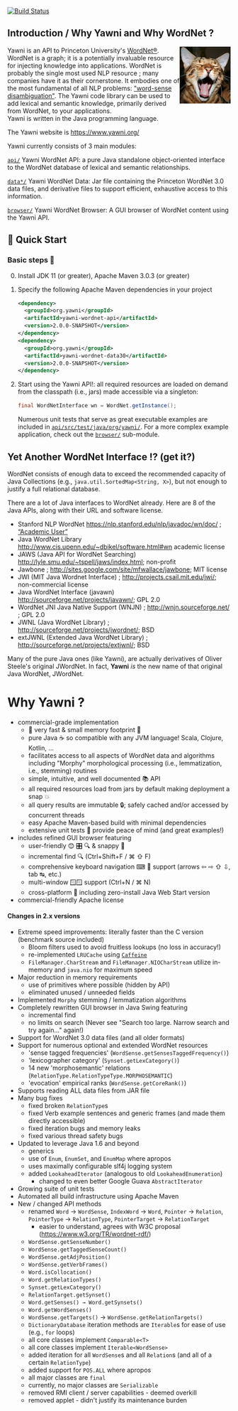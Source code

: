 [![Build Status](https://github.com/nezda/yawni/workflows/Java%20CI/badge.svg?branch=master)](https://github.com/nezda/yawni/actions)

## Introduction / Why Yawni and Why WordNet ?
<img alt="Yawning!" align="right" src=".assets/yawni-logo.png">

Yawni is an API to Princeton University's [WordNet®](https://wordnet.princeton.edu/).  WordNet is a graph; it is a potentially 
invaluable resource for injecting knowledge into applications.  WordNet is
probably the single most used NLP resource ; many companies have it as their
cornerstone.  It embodies one of the most fundamental of all NLP problems:
["word-sense disambiguation"](https://en.wikipedia.org/wiki/Word-sense_disambiguation).  The Yawni code library can be used to add lexical
and semantic knowledge, primarily derived from WordNet, to your applications.  
Yawni is written in the Java programming language.  

The Yawni website is <https://www.yawni.org/>

Yawni currently consists of 3 main modules:

[`api/`](https://github.com/nezda/yawni/tree/master/api)
  Yawni WordNet API: a pure Java standalone object-oriented interface to the WordNet
  database of lexical and semantic relationships.

[`data*/`](https://github.com/nezda/yawni/tree/master/data30)
  Yawni WordNet Data: Jar file containing the Princeton WordNet 3.0 data files, and derivative files to support efficient,
  exhaustive access to this information.

[`browser/`](https://github.com/nezda/yawni/tree/master/browser)
  Yawni WordNet Browser: A GUI browser of WordNet content using the Yawni API.

## 🚀 Quick Start

### Basic steps 👣
0. Install JDK 11 (or greater), Apache Maven 3.0.3 (or greater)
1. Specify the following Apache Maven dependencies in your project
    
    ```xml
    <dependency>
      <groupId>org.yawni</groupId>
      <artifactId>yawni-wordnet-api</artifactId>
      <version>2.0.0-SNAPSHOT</version>
    </dependency>
    <dependency>
      <groupId>org.yawni</groupId>
      <artifactId>yawni-wordnet-data30</artifactId>
      <version>2.0.0-SNAPSHOT</version>
    </dependency>
    ```
    
2. Start using the Yawni API!: all required resources are loaded on demand
     from the classpath (i.e., jars) made accessible via a singleton:
     
    ```java
    final WordNetInterface wn = WordNet.getInstance();
    ```

   Numerous unit tests that serve as great executable examples are included 
   in [`api/src/test/java/org/yawni/`](https://github.com/nezda/yawni/tree/master/api/src/test/java/org/yawni/).  For a more complex example application, check 
   out the [`browser/`](https://github.com/nezda/yawni/tree/master/browser) sub-module.
     
## Yet Another WordNet Interface !? (get it?)

WordNet consists of enough data to exceed the recommended capacity of Java Collections 
(e.g., `java.util.SortedMap<String, X>`), but not enough to justify a full relational database.

There are a lot of Java interfaces to WordNet already.
Here are 8 of the Java APIs, along with their URL and software license.
- Stanford NLP WordNet <https://nlp.stanford.edu/nlp/javadoc/wn/doc/> ; [“Academic User”](https://nlp.stanford.edu/nlp/javadoc/wn/LICENSE)
- Java WordNet Library <http://www.cis.upenn.edu/~dbikel/software.html#wn> academic license
- JAWS (Java API for WordNet Searching) <http://lyle.smu.edu/~tspell/jaws/index.html>; non-profit
- Jawbone ; <http://sites.google.com/site/mfwallace/jawbone>; MIT license
- JWI (MIT Java Wordnet Interface) ; <http://projects.csail.mit.edu/jwi/>; non-commercial license
- Java WordNet Interface (javawn) <http://sourceforge.net/projects/javawn/>; GPL 2.0
- WordNet JNI Java Native Support (WNJN) ; <http://wnjn.sourceforge.net/> ; GPL 2.0
- JWNL (Java WordNet Library) ; <http://sourceforge.net/projects/jwordnet/>; BSD
- extJWNL (Extended Java WordNet Library) ; <http://sourceforge.net/projects/extjwnl/>; BSD

Many of the pure Java ones (like Yawni), are actually derivatives of Oliver Steele's original JWordNet. In fact, **Yawni** *is* the new name of that original Java WordNet, JWordNet.

# Why Yawni ?
- commercial-grade implementation
  - 🚀 very fast & small memory footprint 👣
  - pure Java ☕ so compatible with any JVM language! Scala, Clojure, Kotlin, …
  - facilitates access to all aspects of WordNet data and algorithms including "Morphy" morphological processing (i.e., lemmatization, i.e., stemming) routines
  - simple, intuitive, and well documented 📚 API
  - all required resources load from jars by default making deployment a snap 💥
  - all query results are immutable 🔒; safely cached and/or accessed by concurrent threads
  - easy Apache Maven-based build with minimal dependencies
  - extensive unit tests 🧪 provide peace of mind (and great examples!)
- includes refined GUI browser featuring
  - user-friendly 😊 🎛 🔍 & snappy 🚀
  - incremental find 🔍 (Ctrl+Shift+F / ⌘ ⇧ F)
  - comprehensive keyboard navigation ⌨ 🧭 support (arrows ⇦ ⇨ ⇧ ⇩, tab ↹, etc.)
  - multi-window 🪟🪟 support (Ctrl+N / ⌘ N)
  - cross-platform 🔀 including zero-install Java Web Start version
- commercial-friendly Apache license

#### Changes in 2.x versions

- Extreme speed improvements: literally faster than the C version (benchmark source included)
  - Bloom filters used to avoid fruitless lookups (no loss in accuracy!)
  - re-implemented `LRUCache` using [`Caffeine`](https://github.com/ben-manes/caffeine)
  - `FileManager.CharStream` and `FileManager.NIOCharStream` utilize in-memory and `java.nio` for maximum speed
- Major reduction in memory requirements
  - use of primitives where possible (hidden by API)
  - eliminated unused / unneeded fields
- Implemented `Morphy` stemming / lemmatization algorithms
- Completely rewritten GUI browser in Java Swing featuring
  - incremental find
  - no limits on search (Never see "Search too large.  Narrow search and try again..." again!)
- Support for WordNet 3.0 data files (and all older formats)
- Support for numerous optional and extended WordNet resources
  - 'sense tagged frequencies' (`WordSense.getSensesTaggedFrequency()`)
  - 'lexicographer category' (`Synset.getLexCategory()`)
  - 14 new 'morphosemantic' relations (`RelationType.RelationTypeType.MORPHOSEMANTIC`)
  - 'evocation' empirical ranks (`WordSense.getCoreRank()`)
- Supports reading ALL data files from JAR file
- Many bug fixes
  - fixed broken `RelationType`s
  - fixed Verb example sentences and generic frames (and made them directly accessible)
  - fixed iteration bugs and memory leaks
  - fixed various thread safety bugs
- Updated to leverage Java 1.6 and beyond
  - generics
  - use of `Enum`, `EnumSet`, and `EnumMap` where apropos
  - uses maximally configurable slf4j logging system
  - added `LookaheadIterator` (analogous to old `LookaheadEnumeration`)
    - changed to even better Google Guava `AbstractIterator`
- Growing suite of unit tests
- Automated all build infrastructure using Apache Maven
- New / changed API methods
  - renamed `Word` → `WordSense`, `IndexWord` → `Word`, `Pointer` → `Relation`, `PointerType` → `RelationType`, `PointerTarget` → `RelationTarget`
    - easier to understand, agrees with W3C proposal (<https://www.w3.org/TR/wordnet-rdf/>)
  - `WordSense.getSenseNumber()`
  - `WordSense.getTaggedSenseCount()`
  - `WordSense.getAdjPosition()`
  - `WordSense.getVerbFrames()`
  - `Word.isCollocation()`
  - `Word.getRelationTypes()`
  - `Synset.getLexCategory()`
  - `RelationTarget.getSynset()`
  - `Word.getSenses() → Word.getSynsets()`
  - `Word.getWordSenses()`
  - `WordSense.getTargets()` → `WordSense.getRelationTargets()`
  - `DictionaryDatabase` iteration methods are `Iterable`s for ease of use (e.g., `for` loops)
  - all core classes implement `Comparable<T>`
  - all core classes implement `Iterable<WordSense>`
  - added iteration for all `WordSense`s and all `Relation`s (and all of a certain `RelationType`)
  - added support for `POS.ALL` where apropos
  - all major classes are `final`
  - currently, no major classes are `Serializable`
  - removed RMI client / server capabilities - deemed overkill 
  - removed applet - didn't justify its maintenance burden
